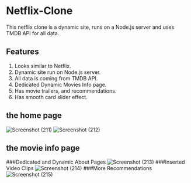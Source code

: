 # Netflix-Clone
This netflix clone is a dynamic site, runs on a Node.js server and uses TMDB API for all data.
## Features
1. Looks similar to Netflix.
2. Dynamic site run on Node.js server.
3. All data is coming from TMDB API.
4. Dedicated Dynamic Movies Info page.
5. Has movie trailers, and recommendations.
6. Has smooth card slider effect.
## the home page
![Screenshot (211)](https://user-images.githubusercontent.com/98201597/198930975-eb1f7e32-5f9c-4a81-b154-a5b7ae913a2e.png)
![Screenshot (212)](https://user-images.githubusercontent.com/98201597/198930980-5dd8ed5e-85a9-4fe2-bb9b-1c8310560b52.png)
## the movie info page
###Dedicated and Dynamic About Pages
![Screenshot (213)](https://user-images.githubusercontent.com/98201597/198933617-b427472f-77c1-4952-8746-02f473c11542.png)
###Inserted Video Clips
![Screenshot (214)](https://user-images.githubusercontent.com/98201597/198933662-64728ba3-3427-42fe-bd76-065169259d51.png)
###More Recommendations
![Screenshot (215)](https://user-images.githubusercontent.com/98201597/198933666-8321c559-caec-4e24-b2e2-173ce7e6662c.png)
